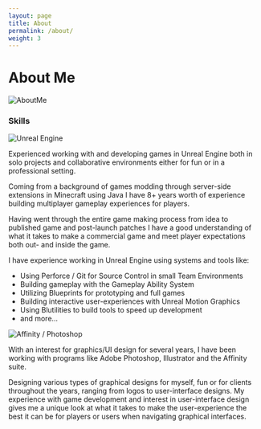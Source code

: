 ```yaml
---
layout: page
title: About
permalink: /about/
weight: 3
---
```


# **About Me**

![AboutMe](https://cdn.discordapp.com/attachments/959186212046909551/963134007741124638/AboutMe2.png "About Me")

### Skills

![Unreal Engine](https://cdn.discordapp.com/attachments/959186212046909551/962413534262730782/UE_SkillShowcase.png "Unreal Engine")

Experienced working with and developing games in Unreal Engine both in solo projects and collaborative environments either for fun or in a professional setting.

Coming from a background of games modding through server-side extensions in Minecraft using Java I have 8+ years worth of experience building multiplayer gameplay experiences for players.

Having went through the entire game making process from idea to published game and post-launch patches I have a good understanding of what it takes to make a commercial game and meet player expectations both out- and inside the game.

I have experience working in Unreal Engine using systems and tools like:
 - Using Perforce / Git for Source Control in small Team Environments
 - Building gameplay with the Gameplay Ability System
 - Utilizing Blueprints for prototyping and full games
 - Building interactive user-experiences with Unreal Motion Graphics
 - Using Blutilities to build tools to speed up development
 - and more...

![Affinity / Photoshop](https://cdn.discordapp.com/attachments/959186212046909551/962412891624067132/PSAF_SkillShowcase.png "Affinity / Photoshop")

With an interest for graphics/UI design for several years, I have been working with programs like Adobe Photoshop, Illustrator and the Affinity suite.

Designing various types of graphical designs for myself, fun or for clients throughout the years, ranging from logos to user-interface designs. My experience with game development and interest in user-interface design gives me a unique look at what it takes to make the user-experience the best it can be for players or users when navigating graphical interfaces.
